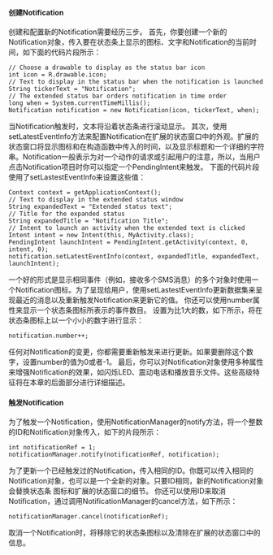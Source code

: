 #### 创建Notification
创建和配置新的Notification需要经历三步。
首先，你要创建一个新的Notification对象，传入要在状态条上显示的图标、文字和Notification的当前时间，如下面的代码片段所示：
```  
// Choose a drawable to display as the status bar icon
int icon = R.drawable.icon;
// Text to display in the status bar when the notification is launched
String tickerText = "Notification";
// The extended status bar orders notification in time order
long when = System.currentTimeMillis();
Notification notification = new Notification(icon, tickerText, when); 
```
当Notification触发时，文本将沿着状态条进行滚动显示。
其次，使用setLatestEventInfo方法来配置Notification在扩展的状态窗口中的外观。扩展的状态窗口将显示图标和在构造函数中传入的时间，以及显示标题和一个详细的字符串。Notification一般表示为对一个动作的请求或引起用户的注意，所以，当用户点击Notification项目时你可以指定一个PendingIntent来触发。
下面的代码片段使用了setLastestEventInfo来设置这些值：
```  
Context context = getApplicationContext();
// Text to display in the extended status window
String expandedText = "Extended status text";
// Title for the expanded status
String expandedTitle = "Notification Title";
// Intent to launch an activity when the extended text is clicked
Intent intent = new Intent(this, MyActivity.class);
PendingIntent launchIntent = PendingIntent.getActivity(context, 0, intent, 0);
notification.setLatestEventInfo(context, expandedTitle, expandedText, launchIntent);
```
一个好的形式是显示相同事件（例如，接收多个SMS消息）的多个对象时使用一个Notification图标。为了呈现给用户，使用setLastestEventInfo更新数据集来呈现最近的消息以及重新触发Notification来更新它的值。
你还可以使用number属性来显示一个状态条图标所表示的事件数目。
设置为比1大的数，如下所示，将在状态条图标上以一个小小的数字进行显示：
```  
notification.number++; 
```
任何对Notification的变更，你都需要重新触发来进行更新。如果要删除这个数字，设置number的值为0或者-1。
最后，你可以对Notification对象使用多种属性来增强Notification的效果，如闪烁LED、震动电话和播放音乐文件。这些高级特征将在本章的后面部分进行详细描述。
#### 触发Notification
为了触发一个Notification，使用NotificationManager的notify方法，将一个整数的ID和Notification对象传入，如下的片段所示：
```  
int notificationRef = 1;
notificationManager.notify(notificationRef, notification); 
```
为了更新一个已经触发过的Notification，传入相同的ID。你既可以传入相同的Notification对象，也可以是一个全新的对象。只要ID相同，新的Notification对象会替换状态条 图标和扩展的状态窗口的细节。
你还可以使用ID来取消Notification，通过调用NotificationManager的cancel方法，如下所示：
```  
notificationManager.cancel(notificationRef); 
```
取消一个Notification时，将移除它的状态条图标以及清除在扩展的状态窗口中的信息。